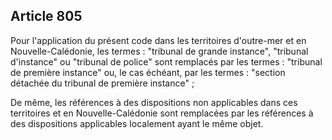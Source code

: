 Article 805
----
Pour l'application du présent code dans les territoires d'outre-mer et en
Nouvelle-Calédonie, les termes : "tribunal de grande instance", "tribunal
d'instance" ou "tribunal de police" sont remplacés par les termes : "tribunal de
première instance" ou, le cas échéant, par les termes : "section détachée du
tribunal de première instance" ;

De même, les références à des dispositions non applicables dans ces territoires
et en Nouvelle-Calédonie sont remplacées par les références à des dispositions
applicables localement ayant le même objet.
